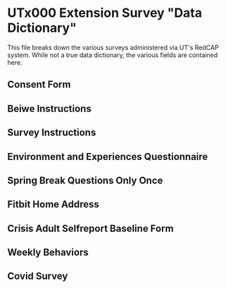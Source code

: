 # UTx000 Extension Survey "Data Dictionary"
This file breaks down the various surveys administered via UT's RedCAP system. While not a true data dictionary, the various fields are contained here.

## Consent Form

## Beiwe Instructions

## Survey Instructions

## Environment and Experiences Questionnaire

## Spring Break Questions Only Once

## Fitbit Home Address 

## Crisis Adult Selfreport Baseline Form

## Weekly Behaviors

## Covid Survey
